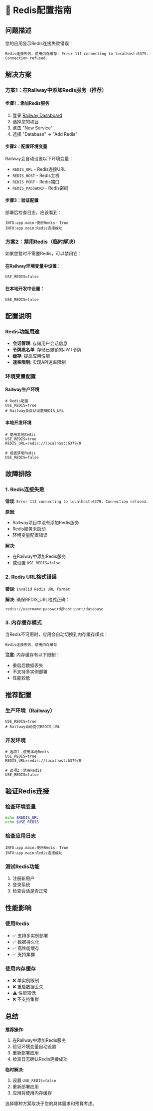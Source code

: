 # 🔴 Redis配置指南

## 问题描述
您的应用显示Redis连接失败错误：
```
Redis连接失败，使用内存缓存: Error 111 connecting to localhost:6379. Connection refused.
```

## 解决方案

### 方案1：在Railway中添加Redis服务（推荐）

#### 步骤1：添加Redis服务
1. 登录 [Railway Dashboard](https://railway.app/dashboard)
2. 选择您的项目
3. 点击 "New Service"
4. 选择 "Database" → "Add Redis"

#### 步骤2：配置环境变量
Railway会自动设置以下环境变量：
- `REDIS_URL` - Redis连接URL
- `REDIS_HOST` - Redis主机
- `REDIS_PORT` - Redis端口
- `REDIS_PASSWORD` - Redis密码

#### 步骤3：验证配置
部署后检查日志，应该看到：
```
INFO:app.main:使用Redis: True
INFO:app.main:Redis连接成功
```

### 方案2：禁用Redis（临时解决）

如果您暂时不需要Redis，可以禁用它：

#### 在Railway环境变量中设置：
```env
USE_REDIS=false
```

#### 在本地开发中设置：
```env
USE_REDIS=false
```

## 配置说明

### Redis功能用途
- **会话管理**: 存储用户会话信息
- **令牌黑名单**: 存储已撤销的JWT令牌
- **缓存**: 提高应用性能
- **速率限制**: 实现API速率限制

### 环境变量配置

#### Railway生产环境
```env
# Redis配置
USE_REDIS=true
# Railway会自动设置REDIS_URL
```

#### 本地开发环境
```env
# 使用本地Redis
USE_REDIS=true
REDIS_URL=redis://localhost:6379/0

# 或者禁用Redis
USE_REDIS=false
```

## 故障排除

### 1. Redis连接失败
**错误**: `Error 111 connecting to localhost:6379. Connection refused.`

**原因**: 
- Railway项目中没有添加Redis服务
- Redis服务未启动
- 环境变量配置错误

**解决**:
- 在Railway中添加Redis服务
- 或设置 `USE_REDIS=false`

### 2. Redis URL格式错误
**错误**: `Invalid Redis URL format`

**解决**: 确保REDIS_URL格式正确：
```
redis://username:password@host:port/database
```

### 3. 内存缓存模式
当Redis不可用时，应用会自动切换到内存缓存模式：
```
Redis连接失败，使用内存缓存
```

**注意**: 内存缓存有以下限制：
- 重启后数据丢失
- 不支持多实例部署
- 性能较低

## 推荐配置

### 生产环境（Railway）
```env
USE_REDIS=true
# Railway自动提供REDIS_URL
```

### 开发环境
```env
# 选项1：使用本地Redis
USE_REDIS=true
REDIS_URL=redis://localhost:6379/0

# 选项2：禁用Redis
USE_REDIS=false
```

## 验证Redis连接

### 检查环境变量
```bash
echo $REDIS_URL
echo $USE_REDIS
```

### 检查应用日志
```
INFO:app.main:使用Redis: True
INFO:app.main:Redis连接成功
```

### 测试Redis功能
1. 注册新用户
2. 登录系统
3. 检查会话是否正常

## 性能影响

### 使用Redis
- ✅ 支持多实例部署
- ✅ 数据持久化
- ✅ 高性能缓存
- ✅ 支持集群

### 使用内存缓存
- ❌ 单实例限制
- ❌ 重启数据丢失
- ⚠️ 性能较低
- ❌ 不支持集群

## 总结

**推荐操作**:
1. 在Railway中添加Redis服务
2. 验证环境变量自动设置
3. 重新部署应用
4. 检查日志确认Redis连接成功

**临时解决**:
1. 设置 `USE_REDIS=false`
2. 重新部署应用
3. 应用将使用内存缓存

选择哪种方案取决于您的具体需求和预算考虑。

